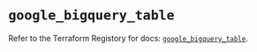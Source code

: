 # `google_bigquery_table`

Refer to the Terraform Registory for docs: [`google_bigquery_table`](https://registry.terraform.io/providers/hashicorp/google/4.69.1/docs/resources/bigquery_table).
